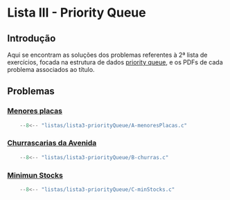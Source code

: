 # Lista III - Priority Queue

## Introdução

Aqui se encontram as soluções dos problemas referentes à 2ª lista de exercícios, focada na estrutura de dados [priority queue](../apostila/FiladePrioridades.md), e os PDFs de cada problema associados ao título.

## Problemas

### [Menores placas](https://moj.naquadah.com.br/contests/bcr-EDA2-2023_2-pq/menores-placas.pdf)

```C linenums="1" title="A-menoresPlacas.c"
    --8<-- "listas/lista3-priorityQueue/A-menoresPlacas.c"
```

### [Churrascarias da Avenida](https://br.spoj.com/problems/CHURRASC.pdf)

```C linenums="1" title="B-churras.c"
    --8<-- "listas/lista3-priorityQueue/B-churras.c"
```

### [Minimun Stocks](https://www.spoj.com/problems/MINSTOCK.pdf)

```C linenums="1" title="C-minStocks.c"
    --8<-- "listas/lista3-priorityQueue/C-minStocks.c"
```